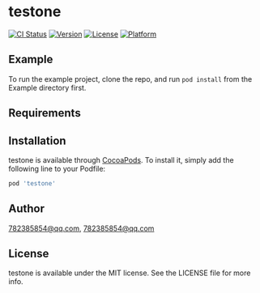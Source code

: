# testone

[![CI Status](https://img.shields.io/travis/782385854@qq.com/testone.svg?style=flat)](https://travis-ci.org/782385854@qq.com/testone)
[![Version](https://img.shields.io/cocoapods/v/testone.svg?style=flat)](https://cocoapods.org/pods/testone)
[![License](https://img.shields.io/cocoapods/l/testone.svg?style=flat)](https://cocoapods.org/pods/testone)
[![Platform](https://img.shields.io/cocoapods/p/testone.svg?style=flat)](https://cocoapods.org/pods/testone)

## Example

To run the example project, clone the repo, and run `pod install` from the Example directory first.

## Requirements

## Installation

testone is available through [CocoaPods](https://cocoapods.org). To install
it, simply add the following line to your Podfile:

```ruby
pod 'testone'
```

## Author

782385854@qq.com, 782385854@qq.com

## License

testone is available under the MIT license. See the LICENSE file for more info.

